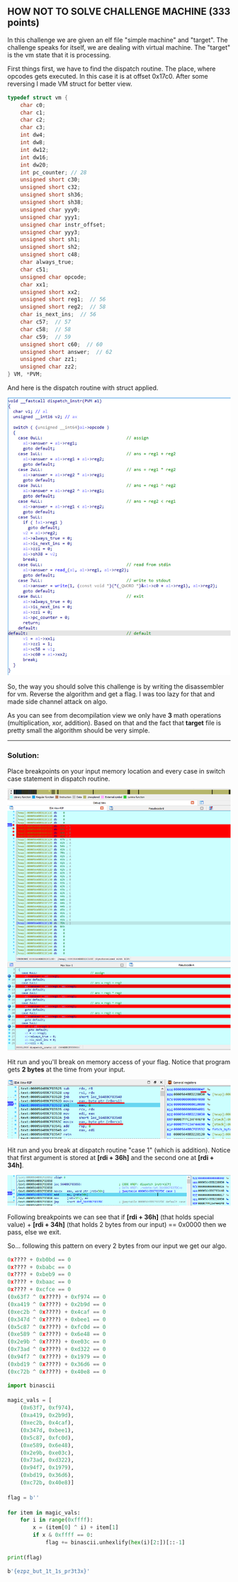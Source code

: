 ## HOW NOT TO SOLVE CHALLENGE MACHINE (333 points)

In this challenge we are given an elf file "simple machine" and "target". The challenge speaks for itself, we are dealing with virtual machine. The "target" is the vm state that it is processing.

First things first, we have to find the dispatch routine. The place, where opcodes gets executed. In this case it is at offset 0x17c0. After some reversing I made VM struct for better view.

```c
typedef struct vm {
    char c0;
    char c1;
    char c2;
    char c3;
    int dw4;
    int dw8;
    int dw12;
    int dw16;
    int dw20;
    int pc_counter; // 28
    unsigned short c30;
    unsigned short c32;
    unsigned short sh36;
    unsigned short sh38;
    unsigned char yyy0;
    unsigned char yyy1;
    unsigned char instr_offset;
    unsigned char yyy3;
    unsigned short sh1;
    unsigned short sh2;
    unsigned short c48;
    char always_true;
    char c51;
    unsigned char opcode;
    char xx1;
    unsigned short xx2;
    unsigned short reg1;  // 56
    unsigned short reg2;  // 58
    char is_next_ins;  // 56
    char c57;  // 57
    char c58;  // 58
    char c59;  // 59
    unsigned short c60;  // 60
    unsigned short answer;  // 62
    unsigned char zz1;
    unsigned char zz2;
} VM, *PVM;
```



And here is the dispatch routine with struct applied.

![dispatcher](images/dispatcher.png)

So, the way you should solve this challenge is by writing the disassembler for vm. Reverse the algorithm and get a flag. I was too lazy for that and made side channel attack on algo. 

As you can see from decompilation view we only have **3** math operations (multiplication, xor, addition). Based on that and the fact that **target** file is pretty small the algorithm should be very simple.

------

### Solution:

Place breakpoints on your input memory location and every case in switch case statement in dispatch routine.

![hwbp](images/hwbp.png)



Hit run and you'll break on memory access of your flag. Notice that program gets **2 bytes** at the time from your input.



![fetch_input](images/fetch_input.png)



Hit run and you break at dispatch routine "case 1" (which is addition). Notice that first argument is stored at **[rdi + 36h]** and the second one at **[rdi + 34h]**.

![case1](images/case1.png)

Following breakpoints we can see that if **[rdi + 36h]** (that holds special value) + **[rdi + 34h]** (that holds 2 bytes from our input) == 0x0000 then we pass, else we exit.

So... following this pattern on every 2 bytes from our input we get our algo.

```python
0x???? + 0xb0bd == 0
0x???? + 0xbabc == 0
0x???? + 0xbeb9 == 0
0x???? + 0xbaac == 0
0x???? + 0xcfce == 0
(0x63f7 ^ 0x????) + 0xf974 == 0
(0xa419 ^ 0x????) + 0x2b9d == 0
(0xec2b ^ 0x????) + 0x4caf == 0
(0x347d ^ 0x????) + 0xbee1 == 0
(0x5c87 ^ 0x????) + 0xfc0d == 0
(0xe589 ^ 0x????) + 0x6e48 == 0
(0x2e9b ^ 0x????) + 0xe03c == 0
(0x73ad ^ 0x????) + 0xd322 == 0
(0x94f7 ^ 0x????) + 0x1979 == 0
(0xbd19 ^ 0x????) + 0x36d6 == 0
(0xc72b ^ 0x????) + 0x40e8 == 0
```



```python
import binascii

magic_vals = [
    (0x63f7, 0xf974), 
    (0xa419, 0x2b9d), 
    (0xec2b, 0x4caf),
    (0x347d, 0xbee1), 
    (0x5c87, 0xfc0d), 
    (0xe589, 0x6e48), 
    (0x2e9b, 0xe03c), 
    (0x73ad, 0xd322), 
    (0x94f7, 0x1979), 
    (0xbd19, 0x36d6), 
    (0xc72b, 0x40e8)]

flag = b''

for item in magic_vals:
    for i in range(0xffff):
        x = (item[0] ^ i) + item[1]
        if x & 0xffff == 0:
            flag += binascii.unhexlify(hex(i)[2:])[::-1]

print(flag)
```

```bash
b'{ezpz_but_1t_1s_pr3t3x}'
```

